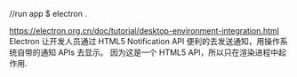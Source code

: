 //run app
$ electron .

https://electron.org.cn/doc/tutorial/desktop-environment-integration.html
Electron 让开发人员通过 HTML5 Notification API 便利的去发送通知，用操作系统自带的通知 APIs 去显示。
因为这是一个 HTML5 API，所以只在渲染进程中起作用.